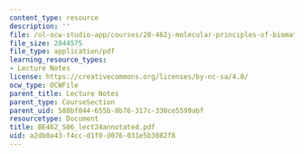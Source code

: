 ```yaml
---
content_type: resource
description: ''
file: /ol-ocw-studio-app/courses/20-462j-molecular-principles-of-biomaterials-spring-2006/a2db0a43f4ccd1f0d076031e5b3082f8_BE462_S06_lect24annotated.pdf
file_size: 2844575
file_type: application/pdf
learning_resource_types:
- Lecture Notes
license: https://creativecommons.org/licenses/by-nc-sa/4.0/
ocw_type: OCWFile
parent_title: Lecture Notes
parent_type: CourseSection
parent_uid: 588bf044-655b-8b76-317c-330ce5599abf
resourcetype: Document
title: BE462_S06_lect24annotated.pdf
uid: a2db0a43-f4cc-d1f0-d076-031e5b3082f8
---
```

